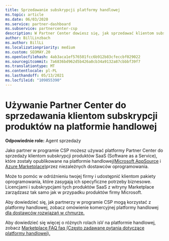 ```yaml
---
title: Sprzedawanie subskrypcji platformy handlowej
ms.topic: article
ms.date: 06/03/2020
ms.service: partner-dashboard
ms.subservice: partnercenter-csp
description: W Partner Center dowiesz się, jak sprzedawać klientom subskrypcje produktów SaaS opublikowane na platformie handlowej przez niezależnych dostawców oprogramowania.
author: BillLinzbach
ms.author: BillLi
ms.localizationpriority: medium
ms.custom: SEOMAY.20
ms.openlocfilehash: 4ab3aca1ef576501fcc6b912b83cfeccbf029022
ms.sourcegitcommit: 7a6836bd962d5b426a8cb34a9132a87cbbbf39f7
ms.translationtype: MT
ms.contentlocale: pl-PL
ms.lasthandoff: 05/13/2021
ms.locfileid: "109855390"
---
```

# <a name="use-partner-center-to-sell-customers-subscriptions-to-commercial-marketplace-products"></a>Używanie Partner Center do sprzedawania klientom subskrypcji produktów na platformie handlowej

**Odpowiednie role:** Agent sprzedaży

Jako partner w programie CSP możesz używać platformy Partner Center do sprzedaży klientom subskrypcji produktów SaaS (Software as a Service), które zostały opublikowane na platformie handlowej[(Microsoft AppSource](https://appsource.microsoft.com/) i [Azure Marketplace)](https://azuremarketplace.microsoft.com/)przez niezależnych dostawców oprogramowania.

Może to pomóc w odróżnieniu twojej firmy i udostępnić klientom pakiety oprogramowania, które zasygają ich specyficzne potrzeby biznesowe. Licencjami i subskrypcjami tych produktów SaaS z witryny Marketplace zarządzasz tak samo jak w przypadku produktów firmy Microsoft.

Aby dowiedzieć się, jak partnerzy w programie CSP mogą korzystać z platformy handlowej, zobacz omówienie komercyjnej platformy handlowej [dla dostawców rozwiązań w chmurze.](csp-commercial-marketplace-overview.md)

Aby dowiedzieć się więcej o różnych rolach isV na platformie handlowej, zobacz [Marketplace FAQ faq (Często zadawane pytania dotyczące platformy handlowej).](/azure/marketplace/marketplace-faq-publisher-guide)